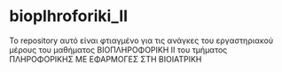 # bioplhroforiki_II
Το repository αυτό είναι φτιαγμένο για τις ανάγκες του εργαστηριακού μέρους του μαθήματος ΒΙΟΠΛΗΡΟΦΟΡΙΚΗ ΙΙ του τμήματος ΠΛΗΡΟΦΟΡΙΚΗΣ ΜΕ ΕΦΑΡΜΟΓΕΣ ΣΤΗ ΒΙΟΙΑΤΡΙΚΗ
